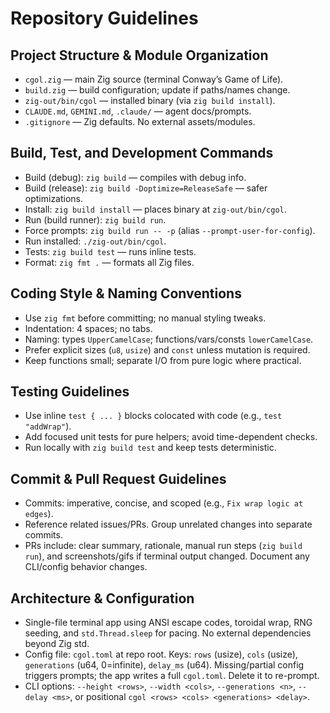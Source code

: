 # Repository Guidelines

## Project Structure & Module Organization
- `cgol.zig` — main Zig source (terminal Conway’s Game of Life).
- `build.zig` — build configuration; update if paths/names change.
- `zig-out/bin/cgol` — installed binary (via `zig build install`).
- `CLAUDE.md`, `GEMINI.md`, `.claude/` — agent docs/prompts.
- `.gitignore` — Zig defaults. No external assets/modules.

## Build, Test, and Development Commands
- Build (debug): `zig build` — compiles with debug info.
- Build (release): `zig build -Doptimize=ReleaseSafe` — safer optimizations.
- Install: `zig build install` — places binary at `zig-out/bin/cgol`.
- Run (build runner): `zig build run`.
- Force prompts: `zig build run -- -p` (alias `--prompt-user-for-config`).
- Run installed: `./zig-out/bin/cgol`.
- Tests: `zig build test` — runs inline tests.
- Format: `zig fmt .` — formats all Zig files.

## Coding Style & Naming Conventions
- Use `zig fmt` before committing; no manual styling tweaks.
- Indentation: 4 spaces; no tabs.
- Naming: types `UpperCamelCase`; functions/vars/consts `lowerCamelCase`.
- Prefer explicit sizes (`u8`, `usize`) and `const` unless mutation is required.
- Keep functions small; separate I/O from pure logic where practical.

## Testing Guidelines
- Use inline `test { ... }` blocks colocated with code (e.g., `test "addWrap"`).
- Add focused unit tests for pure helpers; avoid time-dependent checks.
- Run locally with `zig build test` and keep tests deterministic.

## Commit & Pull Request Guidelines
- Commits: imperative, concise, and scoped (e.g., `Fix wrap logic at edges`).
- Reference related issues/PRs. Group unrelated changes into separate commits.
- PRs include: clear summary, rationale, manual run steps (`zig build run`), and screenshots/gifs if terminal output changed. Document any CLI/config behavior changes.

## Architecture & Configuration
- Single-file terminal app using ANSI escape codes, toroidal wrap, RNG seeding, and `std.Thread.sleep` for pacing. No external dependencies beyond Zig std.
- Config file: `cgol.toml` at repo root. Keys: `rows` (usize), `cols` (usize), `generations` (u64, 0=infinite), `delay_ms` (u64). Missing/partial config triggers prompts; the app writes a full `cgol.toml`. Delete it to re-prompt.
- CLI options: `--height <rows>`, `--width <cols>`, `--generations <n>`, `--delay <ms>`, or positional `cgol <rows> <cols> <generations> <delay>`.
